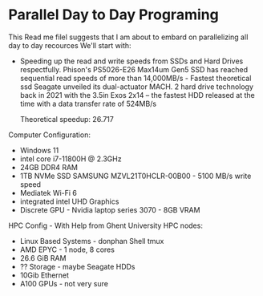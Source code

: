 # Parallel Day to Day Programing
This Read me filel suggests that I am about to embard on parallelizing all day to day recources 
We'll start with: 
- Speeding up the read and write speeds from SSDs and Hard Drives respectfully.
    Phison's PS5026-E26 Max14um Gen5 SSD has reached sequential read speeds of more than 14,000MB/s - Fastest theoretical ssd
    Seagate unveiled its dual-actuator MACH. 2 hard drive technology back in 2021 with the 3.5in Exos 2x14 – the fastest HDD released at the time with a data transfer rate of 524MB/s

    Theoretical speedup: 26.717

Computer Configuration:
- Windows 11
- intel core i7-11800H @ 2.3GHz
- 24GB DDR4 RAM
- 1TB NVMe SSD SAMSUNG MZVL21T0HCLR-00B00 - 5100 MB/s  write speed
- Mediatek Wi-Fi 6
- integrated intel UHD Graphics
- Discrete GPU - Nvidia laptop series 3070 - 8GB VRAM

HPC Config - With Help from Ghent University HPC nodes:
- Linux Based Systems - donphan Shell tmux
- AMD EPYC - 1 node, 8 cores
- 26.6 GiB RAM
- ?? Storage - maybe Seagate HDDs
- 10Gib Ethernet
- A100 GPUs - not very sure
